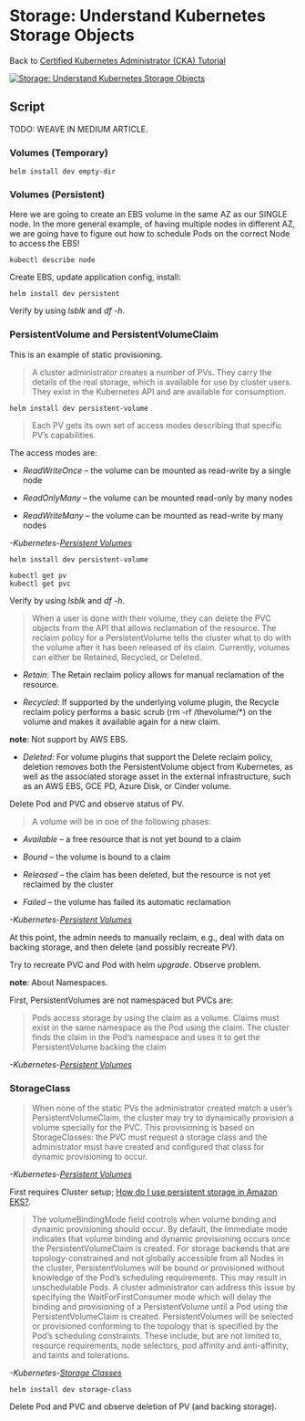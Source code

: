 # Storage: Understand Kubernetes Storage Objects

Back to [Certified Kubernetes Administrator (CKA) Tutorial](https://github.com/larkintuckerllc/k8s-cka-tutorial)

[![Storage: Understand Kubernetes Storage Objects](http://img.youtube.com/vi/XXXXX/0.jpg)]()

## Script

TODO: WEAVE IN MEDIUM ARTICLE.

### Volumes (Temporary)

```plaintext
helm install dev empty-dir
```

### Volumes (Persistent)

Here we are going to create an EBS volume in the same AZ as our SINGLE node. In the more general example, of having multiple nodes in different AZ, we are going have to figure out how to schedule Pods on the correct Node to access the EBS!

```plaintext
kubectl describe node
```

Create EBS, update application config, install:

```plaintext
helm install dev persistent
```

Verify by using *lsblk* and *df -h*.

### PersistentVolume and PersistentVolumeClaim

This is an example of static provisioning.

> A cluster administrator creates a number of PVs. They carry the details of the real storage, which is available for use by cluster users. They exist in the Kubernetes API and are available for consumption.

```plaintext
helm install dev persistent-volume
```

> Each PV gets its own set of access modes describing that specific PV’s capabilities.

The access modes are:

* *ReadWriteOnce* – the volume can be mounted as read-write by a single node

* *ReadOnlyMany* – the volume can be mounted read-only by many nodes

* *ReadWriteMany* – the volume can be mounted as read-write by many nodes

*-Kubernetes-[Persistent Volumes](https://kubernetes.io/docs/concepts/storage/persistent-volumes/)*

```plaintext
helm install dev persistent-volume
```

```plaintext
kubectl get pv
kubectl get pvc
```

Verify by using *lsblk* and *df -h*.

> When a user is done with their volume, they can delete the PVC objects from the API that allows reclamation of the resource. The reclaim policy for a PersistentVolume tells the cluster what to do with the volume after it has been released of its claim. Currently, volumes can either be Retained, Recycled, or Deleted.

* *Retain*: The Retain reclaim policy allows for manual reclamation of the resource.

* *Recycled*: If supported by the underlying volume plugin, the Recycle reclaim policy performs a basic scrub (rm -rf /thevolume/*) on the volume and makes it available again for a new claim.

**note**: Not support by AWS EBS.

* *Deleted*: For volume plugins that support the Delete reclaim policy, deletion removes both the PersistentVolume object from Kubernetes, as well as the associated storage asset in the external infrastructure, such as an AWS EBS, GCE PD, Azure Disk, or Cinder volume.

Delete Pod and PVC and observe status of PV.

> A volume will be in one of the following phases:

* *Available* – a free resource that is not yet bound to a claim

* *Bound* – the volume is bound to a claim

* *Released* – the claim has been deleted, but the resource is not yet reclaimed by the cluster

* *Failed* – the volume has failed its automatic reclamation

*-Kubernetes-[Persistent Volumes](https://kubernetes.io/docs/concepts/storage/persistent-volumes/)*

At this point, the admin needs to manually reclaim, e.g., deal with data on backing storage, and then delete (and possibly recreate PV).

Try to recreate PVC and Pod with helm *upgrade*. Observe problem.

**note**: About Namespaces.

First, PersistentVolumes are not namespaced but PVCs are:

> Pods access storage by using the claim as a volume. Claims must exist in the same namespace as the Pod using the claim. The cluster finds the claim in the Pod’s namespace and uses it to get the PersistentVolume backing the claim

*-Kubernetes-[Persistent Volumes](https://kubernetes.io/docs/concepts/storage/persistent-volumes/)*

### StorageClass

> When none of the static PVs the administrator created match a user’s PersistentVolumeClaim, the cluster may try to dynamically provision a volume specially for the PVC. This provisioning is based on StorageClasses: the PVC must request a storage class and the administrator must have created and configured that class for dynamic provisioning to occur.

*-Kubernetes-[Persistent Volumes](https://kubernetes.io/docs/concepts/storage/persistent-volumes/)*

First requires Cluster setup; [How do I use persistent storage in Amazon EKS?](https://aws.amazon.com/premiumsupport/knowledge-center/eks-persistent-storage/).

> The volumeBindingMode field controls when volume binding and dynamic provisioning should occur.
> By default, the Immediate mode indicates that volume binding and dynamic provisioning occurs once the PersistentVolumeClaim is created. For storage backends that are topology-constrained and not globally accessible from all Nodes in the cluster, PersistentVolumes will be bound or provisioned without knowledge of the Pod’s scheduling requirements. This may result in unschedulable Pods.
> A cluster administrator can address this issue by specifying the WaitForFirstConsumer mode which will delay the binding and provisioning of a PersistentVolume until a Pod using the PersistentVolumeClaim is created. PersistentVolumes will be selected or provisioned conforming to the topology that is specified by the Pod’s scheduling constraints. These include, but are not limited to, resource requirements, node selectors, pod affinity and anti-affinity, and taints and tolerations.

*-Kubernetes-[Storage Classes](https://kubernetes.io/docs/concepts/storage/storage-classes/)*

```plaintext
helm install dev storage-class
```

Delete Pod and PVC and observe deletion of PV (and backing storage).
